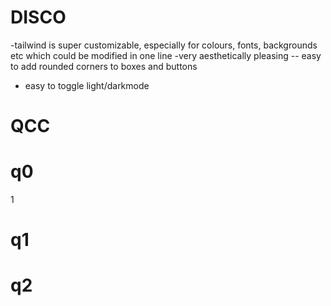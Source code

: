 # DISCO
-tailwind is super customizable, especially for colours, fonts, backgrounds etc which could be modified in one line
-very aesthetically pleasing -- easy to add rounded corners to boxes and buttons
- easy to toggle light/darkmode

# QCC


# q0
1


# q1


# q2
